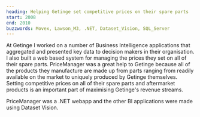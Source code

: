 ```yaml
---
heading: Helping Getinge set competitive prices on their spare parts
start: 2008
end: 2010
buzzwords: Movex, Lawson_M3, .NET, Dataset_Vision, SQL_Server
---
```


At Getinge I worked on a number of Business Intelligence applications that aggregated and presented key data to decision makers in their organisation. I also built a web based system for managing the prices they set on all of their spare parts. PriceManager was a great help to Getinge because all of the products they manufacture are made up from parts ranging from readily available on the market to uniquely produced by Getinge themselves. Setting competitive prices on all of their spare parts and aftermarket products is an important part of maximising Getinge's revenue streams.

PriceManager was a .NET webapp and the other BI applications were made using Dataset Vision.
